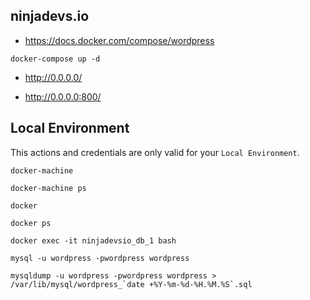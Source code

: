 ## ninjadevs.io

 - https://docs.docker.com/compose/wordpress

 ```
 docker-compose up -d
 ```

  - http://0.0.0.0/
  
  - http://0.0.0.0:800/

## Local Environment

This actions and credentials are only valid for your `Local Environment`.

```
docker-machine
```

```
docker-machine ps
```

```
docker
```

```
docker ps
```

```
docker exec -it ninjadevsio_db_1 bash
```

```
mysql -u wordpress -pwordpress wordpress
```

```
mysqldump -u wordpress -pwordpress wordpress > /var/lib/mysql/wordpress_`date +%Y-%m-%d-%H.%M.%S`.sql
```
